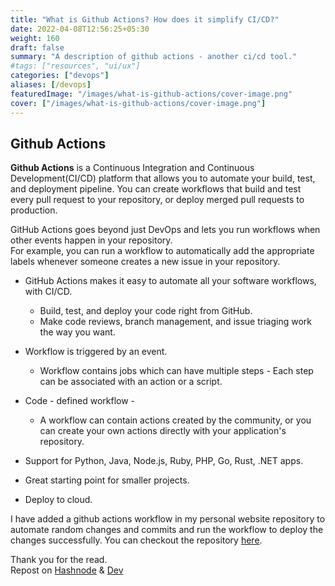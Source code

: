```yaml
---
title: "What is Github Actions? How does it simplify CI/CD?"
date: 2022-04-08T12:56:25+05:30
weight: 160
draft: false
summary: "A description of github actions - another ci/cd tool."
#tags: ["resources", "ui/ux"]
categories: ["devops"]
aliases: [/devops]
featuredImage: "/images/what-is-github-actions/cover-image.png"
cover: ["/images/what-is-github-actions/cover-image.png"]
---
```


## Github Actions

**Github Actions** is a Continuous Integration and Continuous Development(CI/CD) platform that allows you to automate your build, test, and deployment pipeline. You can create workflows that build and test every pull request to your repository, or deploy merged pull requests to production.

GitHub Actions goes beyond just DevOps and lets you run workflows when other events happen in your repository.  
For example, you can run a workflow to automatically add the appropriate labels whenever someone creates a new issue in your repository.

- GitHub Actions makes it easy to automate all your software workflows, with CI/CD.

  - Build, test, and deploy your code right from GitHub.
  - Make code reviews, branch management, and issue triaging work the way you want.

- Workflow is triggered by an event.

  - Workflow contains jobs which can have multiple steps - Each step can be associated with an action or a script.

- Code - defined workflow -

  - A workflow can contain actions created by the community, or you can create your own actions directly with your application's repository.

- Support for Python, Java, Node.js, Ruby, PHP, Go, Rust, .NET apps.

- Great starting point for smaller projects.

- Deploy to cloud.

I have added a github actions workflow in my personal website repository to automate random changes and commits and run the workflow to deploy the changes successfully. You can checkout the repository [here](https://github.com/abrahamalen/alen-abraham.github.io).

Thank you for the read.  
Repost on [Hashnode](https://alenabraham.hashnode.dev/what-is-github-actions-how-does-it-simplify-cicd) & [Dev](https://dev.to/alenabraham/what-is-github-actions-how-does-it-simplify-cicd-49m0)
